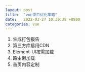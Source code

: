 ```yaml
---
layout: post
title:  "vue项目优化策略"
date:   2022-03-27 10:30:38 +0800
categories: vue
---
```


1. 生成打包报告
2. 第三方库启用CDN
3. Element-UI按需加载
4. 路由懒加载
5. 首页内容定制